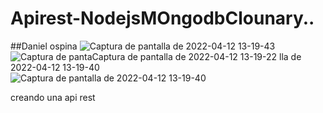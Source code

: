 # Apirest-NodejsMOngodbClounary..

##Daniel ospina
![Captura de pantalla de 2022-04-12 13-19-43](https://user-images.githubusercontent.com/91626236/163028730-a3ab55df-58b6-491e-8393-8ff35ce377ce.png)
![Captura de panta![Captura de pantalla de 2022-04-12 13-19-22](https://user-images.githubusercontent.com/91626236/163028768-d52e2cc1-f593-49c9-9ff0-b56ae0756721.png)
lla de 2022-04-12 13-19-40](https://user-images.githubusercontent.com/91626236/163028757-762eaa4b-f297-4ab2-9391-0bdbfe4bd658.png)
![Captura de pantalla de 2022-04-12 13-19-40](https://user-images.githubusercontent.com/91626236/163028784-e12aad62-34a1-450a-acc5-30f60c1cf9cf.png)




creando una api rest 
